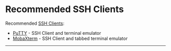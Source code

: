 # Recommended SSH Clients

Recommended [SSH Clients][1]:

- [PuTTY][2] -          SSH Client and terminal emulator
- [MobaXterm][3] -      SSH Client and tabbed terminal emulator

---

[1]: /Topics/SSH%20Protocol
[2]: https://www.chiark.greenend.org.uk/~sgtatham/putty/
[3]: https://mobaxterm.mobatek.net/
